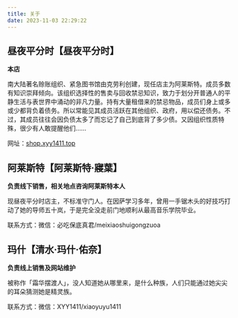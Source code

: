 ```yaml
---
title: 关于
date: 2023-11-03 22:29:22
---
```


## 昼夜平分时【昼夜平分时】

**本店**

南大陆著名赊账组织、紧急图书馆由克劳利创建，现任店主为阿莱斯特。成员多数有知识崇拜倾向。该组织选择性的售卖与回收禁忌知识，致力于划分开普通人的平静生活与表世界中涌动的非凡力量。持有大量租借来的禁忌物品，成员们身上或多或少都背负着债务。所以常能见其成员活跃在其他组织、政府，用以偿还债务。不过，其成员往往会因负债太多了而忘记了自己到底背了多少债。又因组织性质特殊，很少有人敢提醒他们……

网址：[shop.xyy1411.top](https://shop.xyy1411.top/)

## 阿莱斯特【阿莱斯特·寢葉】

**负责线下销售，相关地点咨询阿莱斯特本人**

现昼夜平分时店主，不标准守门人。在因萨学习多年，曾用一手锯木头的好技巧打动了她的导师五十岚，于是完全没走前门地顺利从最高音乐学院毕业。

联系方式：微信：必吃保底真君/meixiaoshuigongzuoa

## 玛什【清水·玛什·佑奈】

**负责线上销售及网站维护**

被称作「霜华摆渡人」，没人知道她从哪里来，是什么种族，人们只能通过她尖尖的耳朵猜测她是精灵族。

联系方式：微信：XYY1411/xiaoyuyu1411